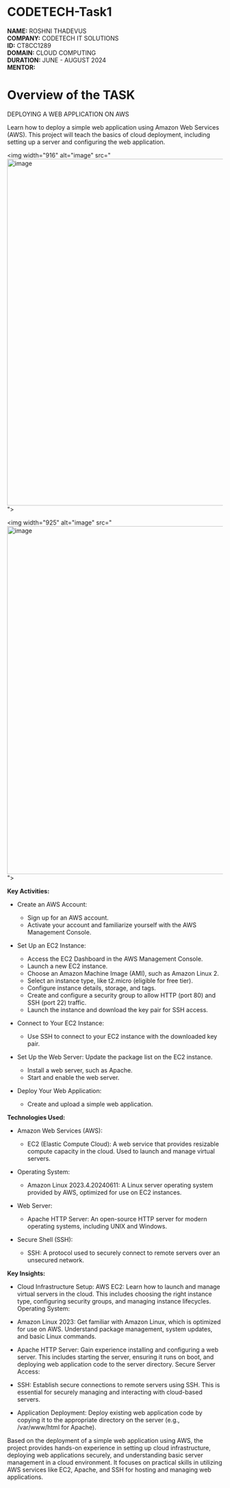 # CODETECH-Task1

**NAME:** ROSHNI THADEVUS  
**COMPANY:** CODETECH IT SOLUTIONS  
**ID:** CT8CC1289  
**DOMAIN:** CLOUD COMPUTING  
**DURATION:** JUNE - AUGUST 2024  
**MENTOR:**   

# **Overview of the TASK**  

DEPLOYING A WEB APPLICATION ON AWS 
  
Learn how to deploy a simple web application using Amazon Web Services (AWS). This project will teach the basics of cloud deployment, including setting up a server and configuring the web application.

<img width="916" alt="image" src="<img width="809" alt="image" src="https://github.com/luciyaroshni/CODETECH-Task1/assets/75429068/8b6639de-138a-47b3-9cd3-9d3a4af4adb5">
"><br>


<img width="925" alt="image" src="<img width="812" alt="image" src="https://github.com/luciyaroshni/CODETECH-Task1/assets/75429068/cc942d22-21c5-4f74-b5ce-6656397ea840">
"><br>



**Key Activities:**  

- Create an AWS Account:
    - Sign up for an AWS account.
    - Activate your account and familiarize yourself with the AWS Management Console.

- Set Up an EC2 Instance:
  - Access the EC2 Dashboard in the AWS Management Console.
  - Launch a new EC2 instance.
  - Choose an Amazon Machine Image (AMI), such as Amazon Linux 2.
  - Select an instance type, like t2.micro (eligible for free tier).
  - Configure instance details, storage, and tags.
  - Create and configure a security group to allow HTTP (port 80) and SSH (port 22) traffic.
  - Launch the instance and download the key pair for SSH access.

- Connect to Your EC2 Instance:
  - Use SSH to connect to your EC2 instance with the downloaded key pair.

- Set Up the Web Server: Update the package list on the EC2 instance.
  - Install a web server, such as Apache.
  - Start and enable the web server.

- Deploy Your Web Application:
  - Create and upload a simple web application.  
  
**Technologies Used:**  

- Amazon Web Services (AWS):
  - EC2 (Elastic Compute Cloud): A web service that provides resizable compute capacity in the cloud. Used to launch and manage virtual servers.

- Operating System:
  - Amazon Linux 2023.4.20240611: A Linux server operating system provided by AWS, optimized for use on EC2 instances.

- Web Server:
  - Apache HTTP Server: An open-source HTTP server for modern operating systems, including UNIX and Windows.

- Secure Shell (SSH):
  - SSH: A protocol used to securely connect to remote servers over an unsecured network.  
  
**Key Insights:**  

- Cloud Infrastructure Setup:
  AWS EC2: Learn how to launch and manage virtual servers in the cloud. This includes choosing the right instance type, configuring security groups, and managing instance lifecycles.
Operating System:

- Amazon Linux 2023:
  Get familiar with Amazon Linux, which is optimized for use on AWS. Understand package management, system updates, and basic Linux commands.
  
- Apache HTTP Server:
  Gain experience installing and configuring a web server. This includes starting the server, ensuring it runs on boot, and deploying web application code to the server directory.
Secure Server Access:

- SSH:
  Establish secure connections to remote servers using SSH. This is essential for securely managing and interacting with cloud-based servers.
  
- Application Deployment:
  Deploy existing web application code by copying it to the appropriate directory on the server (e.g., /var/www/html for Apache).

Based on the deployment of a simple web application using AWS, the project provides hands-on experience in setting up cloud infrastructure, deploying web applications securely, and understanding basic server management in a cloud environment. It focuses on practical skills in utilizing AWS services like EC2, Apache, and SSH for hosting and managing web applications.
